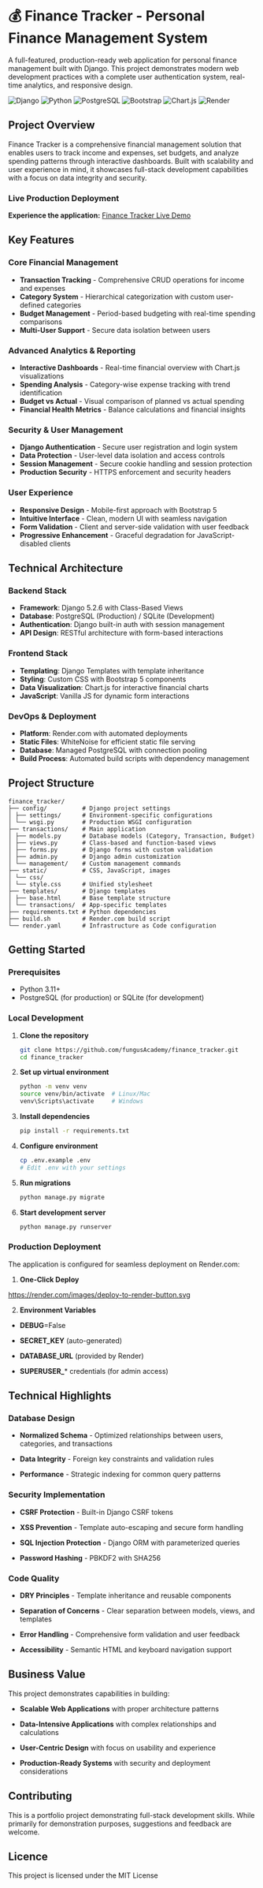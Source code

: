 # 💰 Finance Tracker - Personal Finance Management System

A full-featured, production-ready web application for personal finance management built with Django. This project demonstrates modern web development practices with a complete user authentication system, real-time analytics, and responsive design.

![Django](https://img.shields.io/badge/Django-5.2.6-092E20?logo=django)
![Python](https://img.shields.io/badge/Python-3.11-3776AB?logo=python)
![PostgreSQL](https://img.shields.io/badge/PostgreSQL-16-336791?logo=postgresql)
![Bootstrap](https://img.shields.io/badge/Bootstrap-5-7952B3?logo=bootstrap)
![Chart.js](https://img.shields.io/badge/Chart.js-4-FF6384?logo=chart.js)
![Render](https://img.shields.io/badge/Deployed-Render-46B3E6)

## Project Overview

Finance Tracker is a comprehensive financial management solution that enables users to track income and expenses, set budgets, and analyze spending patterns through interactive dashboards. Built with scalability and user experience in mind, it showcases full-stack development capabilities with a focus on data integrity and security.

### Live Production Deployment

**Experience the application:** [Finance Tracker Live Demo](https://finance-tracker-uvth.onrender.com/)

## Key Features

### Core Financial Management
- **Transaction Tracking** - Comprehensive CRUD operations for income and expenses
- **Category System** - Hierarchical categorization with custom user-defined categories
- **Budget Management** - Period-based budgeting with real-time spending comparisons
- **Multi-User Support** - Secure data isolation between users

### Advanced Analytics & Reporting
- **Interactive Dashboards** - Real-time financial overview with Chart.js visualizations
- **Spending Analysis** - Category-wise expense tracking with trend identification
- **Budget vs Actual** - Visual comparison of planned vs actual spending
- **Financial Health Metrics** - Balance calculations and financial insights

### Security & User Management
- **Django Authentication** - Secure user registration and login system
- **Data Protection** - User-level data isolation and access controls
- **Session Management** - Secure cookie handling and session protection
- **Production Security** - HTTPS enforcement and security headers

### User Experience
- **Responsive Design** - Mobile-first approach with Bootstrap 5
- **Intuitive Interface** - Clean, modern UI with seamless navigation
- **Form Validation** - Client and server-side validation with user feedback
- **Progressive Enhancement** - Graceful degradation for JavaScript-disabled clients

## Technical Architecture

### Backend Stack
- **Framework**: Django 5.2.6 with Class-Based Views
- **Database**: PostgreSQL (Production) / SQLite (Development)
- **Authentication**: Django built-in auth with session management
- **API Design**: RESTful architecture with form-based interactions

### Frontend Stack
- **Templating**: Django Templates with template inheritance
- **Styling**: Custom CSS with Bootstrap 5 components
- **Data Visualization**: Chart.js for interactive financial charts
- **JavaScript**: Vanilla JS for dynamic form interactions

### DevOps & Deployment
- **Platform**: Render.com with automated deployments
- **Static Files**: WhiteNoise for efficient static file serving
- **Database**: Managed PostgreSQL with connection pooling
- **Build Process**: Automated build scripts with dependency management

## Project Structure
```
finance_tracker/
├── config/          # Django project settings
│ ├── settings/      # Environment-specific configurations
│ └── wsgi.py        # Production WSGI configuration
├── transactions/    # Main application
│ ├── models.py      # Database models (Category, Transaction, Budget)
│ ├── views.py       # Class-based and function-based views
│ ├── forms.py       # Django forms with custom validation
│ ├── admin.py       # Django admin customization
│ └── management/    # Custom management commands
├── static/          # CSS, JavaScript, images
│ └── css/
│ └── style.css      # Unified stylesheet
├── templates/       # Django templates
│ ├── base.html      # Base template structure
│ └── transactions/  # App-specific templates
├── requirements.txt # Python dependencies
├── build.sh         # Render.com build script
└── render.yaml      # Infrastructure as Code configuration
```

## Getting Started

### Prerequisites
- Python 3.11+
- PostgreSQL (for production) or SQLite (for development)

### Local Development

1. **Clone the repository**
   ```bash
   git clone https://github.com/fungusAcademy/finance_tracker.git
   cd finance_tracker
   ```

2. **Set up virtual environment**
    ```bash
    python -m venv venv
    source venv/bin/activate  # Linux/Mac
    venv\Scripts\activate     # Windows
    ```

3. **Install dependencies**
    ```bash
    pip install -r requirements.txt
    ```

4. **Configure environment**
    ```bash
    cp .env.example .env
    # Edit .env with your settings
    ```

5. **Run migrations**
    ```bash
    python manage.py migrate
    ```

6. **Start development server**
    ```bash
    python manage.py runserver
    ```

### Production Deployment

The application is configured for seamless deployment on Render.com:

1. **One-Click Deploy**

https://render.com/images/deploy-to-render-button.svg

2. **Environment Variables**

- **DEBUG**=False

- **SECRET_KEY** (auto-generated)

- **DATABASE_URL** (provided by Render)

- **SUPERUSER_*** credentials (for admin access)

## Technical Highlights

### Database Design

- **Normalized Schema** - Optimized relationships between users, categories, and transactions

- **Data Integrity** - Foreign key constraints and validation rules

- **Performance** - Strategic indexing for common query patterns

### Security Implementation

- **CSRF Protection** - Built-in Django CSRF tokens

- **XSS Prevention** - Template auto-escaping and secure form handling

- **SQL Injection Protection** - Django ORM with parameterized queries

- **Password Hashing** - PBKDF2 with SHA256

### Code Quality

- **DRY Principles** - Template inheritance and reusable components

- **Separation of Concerns** - Clear separation between models, views, and templates

- **Error Handling** - Comprehensive form validation and user feedback

- **Accessibility** - Semantic HTML and keyboard navigation support

## Business Value

This project demonstrates capabilities in building:

- **Scalable Web Applications** with proper architecture patterns

- **Data-Intensive Applications** with complex relationships and calculations

- **User-Centric Design** with focus on usability and experience

- **Production-Ready Systems** with security and deployment considerations

## Contributing

This is a portfolio project demonstrating full-stack development skills. While primarily for demonstration purposes, suggestions and feedback are welcome.

## Licence

This project is licensed under the MIT License